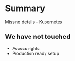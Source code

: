# Summary

Missing details - Kubernetes

## We have not touched

- Access rights
- Production ready setup

